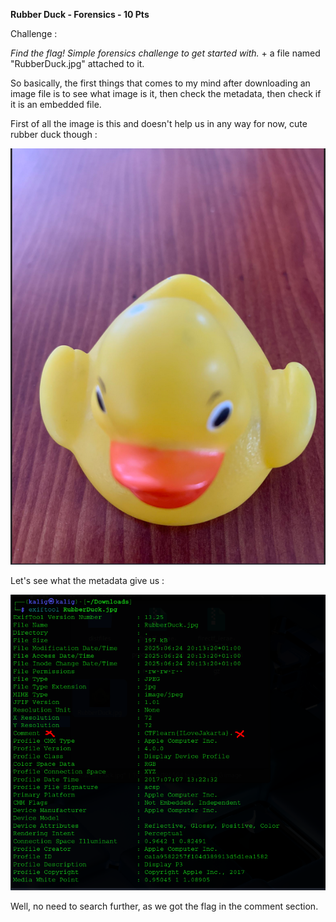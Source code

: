 **Rubber Duck - Forensics - 10 Pts**

Challenge :

*Find the flag! Simple forensics challenge to get started with.* + a file named "RubberDuck.jpg" attached to it.



So basically, the first things that comes to my mind after downloading an image file is to see what image is it, then check the metadata, then check if it is an embedded file. 

First of all the image is this and doesn't help us in any way for now, cute rubber duck though : 

![](https://github.com/Kaalig/CTFLearn-Writeups/blob/f44becefec4a497f3735acf48a4e5cc17ca5db59/images/Pasted%20image%2020250624211821.png)


Let's see what the metadata give us :

![](https://github.com/Kaalig/CTFLearn-Writeups/blob/f44becefec4a497f3735acf48a4e5cc17ca5db59/images/Pasted%20image%2020250624211923.png)

Well, no need to search further, as we got the flag in the comment section.

